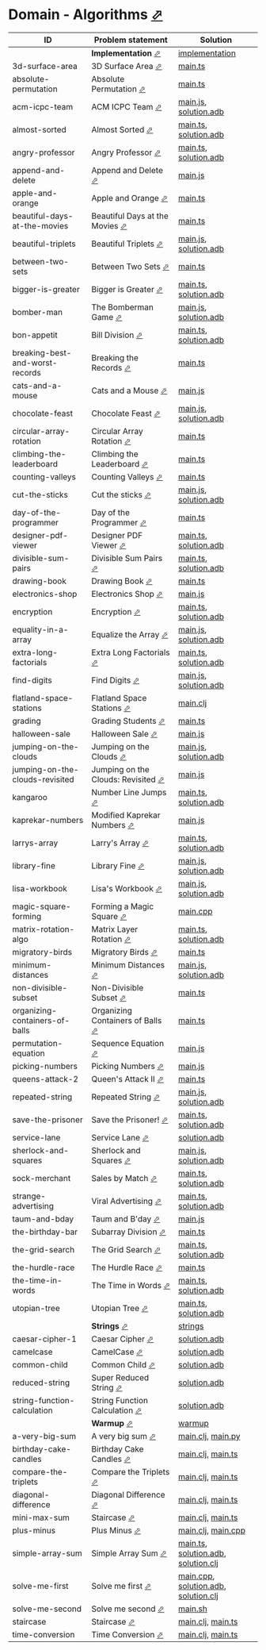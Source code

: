 # Domain - Algorithms [⬀](https://www.hackerrank.com/domains/algorithms/warmup)

| ID                              | Problem statement                                                                                                  | Solution                                                                                                                                               |
|---------------------------------|--------------------------------------------------------------------------------------------------------------------|--------------------------------------------------------------------------------------------------------------------------------------------------------|
|                                 | **Implementation** [⬀](https://www.hackerrank.com/domains/algorithms?filters%5Bsubdomains%5D%5B%5D=implementation) | [implementation](implementation/)                                                                                                                      |
| 3d-surface-area                 | 3D Surface Area [⬀](https://www.hackerrank.com/challenges/3d-surface-area)                                         | [main.ts](implementation/3d-surface-area/main.ts)                                                                                                      |
| absolute-permutation            | Absolute Permutation [⬀](https://www.hackerrank.com/challenges/absolute-permutation)                               | [main.ts](implementation/absolute-permutation/main.ts)                                                                                                 |
| acm-icpc-team                   | ACM ICPC Team [⬀](https://www.hackerrank.com/challenges/acm-icpc-team)                                             | [main.js](implementation/acm-icpc-team/main.js), [solution.adb](implementation/acm-icpc-team/solution.adb)                                             |
| almost-sorted                   | Almost Sorted [⬀](https://www.hackerrank.com/challenges/almost-sorted)                                             | [main.ts](implementation/almost-sorted/main.ts), [solution.adb](implementation/almost-sorted/solution.adb)                                             |
| angry-professor                 | Angry Professor [⬀](https://www.hackerrank.com/challenges/angry-professor)                                         | [main.ts](implementation/angry-professor/main.ts), [solution.adb](implementation/angry-professor/solution.adb)                                         |
| append-and-delete               | Append and Delete [⬀](https://www.hackerrank.com/challenges/append-and-delete)                                     | [main.js](implementation/append-and-delete/main.js)                                                                                                    |
| apple-and-orange                | Apple and Orange [⬀](https://www.hackerrank.com/challenges/apple-and-orange)                                       | [main.ts](implementation/apple-and-orange/main.ts)                                                                                                     |
| beautiful-days-at-the-movies    | Beautiful Days at the Movies [⬀](https://www.hackerrank.com/challenges/beautiful-days-at-the-movies)               | [main.ts](implementation/beautiful-days-at-the-movies/main.ts)                                                                                         |
| beautiful-triplets              | Beautiful Triplets [⬀](https://www.hackerrank.com/challenges/beautiful-triplets)                                   | [main.js](implementation/beautiful-triplets/main.js), [solution.adb](implementation/beautiful-triplets/solution.adb)                                   |
| between-two-sets                | Between Two Sets [⬀](https://www.hackerrank.com/challenges/between-two-sets)                                       | [main.ts](implementation/between-two-sets/main.ts)                                                                                                     |
| bigger-is-greater               | Bigger is Greater [⬀](https://www.hackerrank.com/challenges/bigger-is-greater)                                     | [main.ts](implementation/bigger-is-greater/main.ts), [solution.adb](implementation/bigger-is-greater/solution.adb)                                     |
| bomber-man                      | The Bomberman Game [⬀](https://www.hackerrank.com/challenges/bomber-man)                                           | [main.js](implementation/bomber-man/main.js), [solution.adb](implementation/bomber-man/solution.adb)                                                   |
| bon-appetit                     | Bill Division [⬀](https://www.hackerrank.com/challenges/bon-appetit)                                               | [main.ts](implementation/bon-appetit/main.ts), [solution.adb](implementation/bon-appetit/solution.adb)                                                 |
| breaking-best-and-worst-records | Breaking the Records [⬀](https://www.hackerrank.com/challenges/breaking-best-and-worst-records)                    | [main.ts](implementation/breaking-best-and-worst-records/main.ts)                                                                                      |
| cats-and-a-mouse                | Cats and a Mouse [⬀](https://www.hackerrank.com/challenges/cats-and-a-mouse)                                       | [main.js](implementation/cats-and-a-mouse/main.js)                                                                                                     |
| chocolate-feast                 | Chocolate Feast [⬀](https://www.hackerrank.com/challenges/chocolate-feast)                                         | [main.js](implementation/chocolate-feast/main.js), [solution.adb](implementation/chocolate-feast/solution.adb)                                         |
| circular-array-rotation         | Circular Array Rotation [⬀](https://www.hackerrank.com/challenges/circular-array-rotation)                         | [main.ts](implementation/circular-array-rotation/main.ts)                                                                                              |
| climbing-the-leaderboard        | Climbing the Leaderboard [⬀](https://www.hackerrank.com/challenges/climbing-the-leaderboard)                       | [main.ts](implementation/climbing-the-leaderboard/main.ts)                                                                                             |
| counting-valleys                | Counting Valleys [⬀](https://www.hackerrank.com/challenges/counting-valleys)                                       | [main.ts](implementation/counting-valleys/main.ts)                                                                                                     |
| cut-the-sticks                  | Cut the sticks [⬀](https://www.hackerrank.com/challenges/cut-the-sticks)                                           | [main.js](implementation/cut-the-sticks/main.js), [solution.adb](implementation/cut-the-sticks/solution.adb)                                           |
| day-of-the-programmer           | Day of the Programmer [⬀](https://www.hackerrank.com/challenges/day-of-the-programmer)                             | [main.ts](implementation/day-of-the-programmer/main.ts)                                                                                                |
| designer-pdf-viewer             | Designer PDF Viewer [⬀](https://www.hackerrank.com/challenges/designer-pdf-viewer)                                 | [main.ts](implementation/designer-pdf-viewer/main.ts), [solution.adb](implementation/designer-pdf-viewer/solution.adb)                                 |
| divisible-sum-pairs             | Divisible Sum Pairs [⬀](https://www.hackerrank.com/challenges/divisible-sum-pairs)                                 | [main.ts](implementation/divisible-sum-pairs/main.ts), [solution.adb](implementation/divisible-sum-pairs/solution.adb)                                 |
| drawing-book                    | Drawing Book [⬀](https://www.hackerrank.com/challenges/drawing-book)                                               | [main.ts](implementation/drawing-book/main.ts)                                                                                                         |
| electronics-shop                | Electronics Shop [⬀](https://www.hackerrank.com/challenges/electronics-shop)                                       | [main.js](implementation/electronics-shop/main.js)                                                                                                     |
| encryption                      | Encryption [⬀](https://www.hackerrank.com/challenges/encryption)                                                   | [main.ts](implementation/encryption/main.ts), [solution.adb](implementation/encryption/solution.adb)                                                   |
| equality-in-a-array             | Equalize the Array [⬀](https://www.hackerrank.com/challenges/equality-in-a-array)                                  | [main.js](implementation/equality-in-a-array/main.js), [solution.adb](implementation/equality-in-a-array/solution.adb)                                 |
| extra-long-factorials           | Extra Long Factorials [⬀](https://www.hackerrank.com/challenges/extra-long-factorials)                             | [main.ts](implementation/extra-long-factorials/main.ts), [solution.adb](implementation/extra-long-factorials/solution.adb)                             |
| find-digits                     | Find Digits [⬀](https://www.hackerrank.com/challenges/find-digits)                                                 | [main.js](implementation/find-digits/main.js), [solution.adb](implementation/find-digits/solution.adb)                                                 |
| flatland-space-stations         | Flatland Space Stations [⬀](https://www.hackerrank.com/challenges/flatland-space-stations)                         | [main.clj](implementation/flatland-space-stations/main.clj)                                                                                            |
| grading                         | Grading Students [⬀](https://www.hackerrank.com/challenges/grading)                                                | [main.ts](implementation/grading/main.ts)                                                                                                              |
| halloween-sale                  | Halloween Sale [⬀](https://www.hackerrank.com/challenges/halloween-sale)                                           | [main.js](implementation/halloween-sale/main.js)                                                                                                       |
| jumping-on-the-clouds           | Jumping on the Clouds [⬀](https://www.hackerrank.com/challenges/jumping-on-the-clouds)                             | [main.js](implementation/jumping-on-the-clouds/main.js), [solution.adb](implementation/jumping-on-the-clouds/solution.adb)                             |
| jumping-on-the-clouds-revisited | Jumping on the Clouds: Revisited [⬀](https://www.hackerrank.com/challenges/jumping-on-the-clouds-revisited)        | [main.js](implementation/jumping-on-the-clouds-revisited/main.js)                                                                                      |
| kangaroo                        | Number Line Jumps [⬀](https://www.hackerrank.com/challenges/kangaroo)                                              | [main.ts](implementation/kangaroo/main.ts), [solution.adb](implementation/kangaroo/solution.adb)                                                       |
| kaprekar-numbers                | Modified Kaprekar Numbers [⬀](https://www.hackerrank.com/challenges/kaprekar-numbers)                              | [main.js](implementation/kaprekar-numbers/main.js)                                                                                                     |
| larrys-array                    | Larry's Array [⬀](https://www.hackerrank.com/challenges/larrys-array)                                              | [main.ts](implementation/larrys-array/main.ts), [solution.adb](implementation/larrys-array/solution.adb)                                               |
| library-fine                    | Library Fine [⬀](https://www.hackerrank.com/challenges/library-fine)                                               | [main.js](implementation/library-fine/main.js), [solution.adb](implementation/library-fine/solution.adb)                                               |
| lisa-workbook                   | Lisa's Workbook [⬀](https://www.hackerrank.com/challenges/lisa-workbook)                                           | [main.js](implementation/lisa-workbook/main.js), [solution.adb](implementation/lisa-workbook/solution.adb)                                             |
| magic-square-forming            | Forming a Magic Square [⬀](https://www.hackerrank.com/challenges/magic-square-forming)                             | [main.cpp](implementation/magic-square-forming/main.cpp)                                                                                               |
| matrix-rotation-algo            | Matrix Layer Rotation [⬀](https://www.hackerrank.com/challenges/matrix-rotation-algo)                              | [main.ts](implementation/matrix-rotation-algo/main.ts), [solution.adb](implementation/matrix-rotation-algo/solution.adb)                               |
| migratory-birds                 | Migratory Birds [⬀](https://www.hackerrank.com/challenges/migratory-birds)                                         | [main.ts](implementation/migratory-birds/main.ts)                                                                                                      |
| minimum-distances               | Minimum Distances [⬀](https://www.hackerrank.com/challenges/minimum-distances)                                     | [main.js](implementation/minimum-distances/main.js), [solution.adb](implementation/minimum-distances/solution.adb)                                     |
| non-divisible-subset            | Non-Divisible Subset [⬀](https://www.hackerrank.com/challenges/non-divisible-subset)                               | [main.ts](implementation/non-divisible-subset/main.ts)                                                                                                 |
| organizing-containers-of-balls  | Organizing Containers of Balls [⬀](https://www.hackerrank.com/challenges/organizing-containers-of-balls)           | [main.ts](implementation/organizing-containers-of-balls/main.ts)                                                                                       |
| permutation-equation            | Sequence Equation [⬀](https://www.hackerrank.com/challenges/permutation-equation)                                  | [main.js](implementation/permutation-equation/main.js)                                                                                                 |
| picking-numbers                 | Picking Numbers [⬀](https://www.hackerrank.com/challenges/picking-numbers)                                         | [main.js](implementation/picking-numbers/main.js)                                                                                                      |
| queens-attack-2                 | Queen's Attack II [⬀](https://www.hackerrank.com/challenges/queens-attack-2)                                       | [main.ts](implementation/queens-attack-2/main.ts)                                                                                                      |
| repeated-string                 | Repeated String [⬀](https://www.hackerrank.com/challenges/repeated-string)                                         | [main.js](implementation/repeated-string/main.js), [solution.adb](implementation/repeated-string/solution.adb)                                         |
| save-the-prisoner               | Save the Prisoner! [⬀](https://www.hackerrank.com/challenges/save-the-prisoner)                                    | [main.ts](implementation/save-the-prisoner/main.ts), [solution.adb](implementation/save-the-prisoner/solution.adb)                                     |
| service-lane                    | Service Lane [⬀](https://www.hackerrank.com/challenges/service-lane)                                               | [solution.adb](implementation/service-lane/solution.adb)                                                                                               |
| sherlock-and-squares            | Sherlock and Squares [⬀](https://www.hackerrank.com/challenges/sherlock-and-squares)                               | [main.js](implementation/sherlock-and-squares/main.js), [solution.adb](implementation/sherlock-and-squares/solution.adb)                               |
| sock-merchant                   | Sales by Match [⬀](https://www.hackerrank.com/challenges/sock-merchant)                                            | [main.ts](implementation/sock-merchant/main.ts), [solution.adb](implementation/sock-merchant/solution.adb)                                             |
| strange-advertising             | Viral Advertising [⬀](https://www.hackerrank.com/challenges/sock-merchant)                                         | [main.ts](implementation/strange-advertising/main.ts), [solution.adb](implementation/strange-advertising/solution.adb)                                 |
| taum-and-bday                   | Taum and B'day [⬀](https://www.hackerrank.com/challenges/taum-and-bday)                                            | [main.js](implementation/taum-and-bday/main.js)                                                                                                        |
| the-birthday-bar                | Subarray Division [⬀](https://www.hackerrank.com/challenges/the-birthday-bar)                                      | [main.ts](implementation/the-birthday-bar/main.ts)                                                                                                     |
| the-grid-search                 | The Grid Search [⬀](https://www.hackerrank.com/challenges/the-grid-search)                                         | [main.ts](implementation/the-grid-search/main.ts), [solution.adb](implementation/the-grid-search/solution.adb)                                         |
| the-hurdle-race                 | The Hurdle Race [⬀](https://www.hackerrank.com/challenges/the-hurdle-race)                                         | [main.ts](implementation/the-hurdle-race/main.ts)                                                                                                      |
| the-time-in-words               | The Time in Words [⬀](https://www.hackerrank.com/challenges/the-time-in-words)                                     | [main.ts](implementation/the-time-in-words/main.ts), [solution.adb](implementation/the-time-in-words/solution.adb)                                     |
| utopian-tree                    | Utopian Tree [⬀](https://www.hackerrank.com/challenges/utopian-tree)                                               | [main.ts](implementation/utopian-tree/main.ts), [solution.adb](implementation/utopian-tree/solution.adb)                                               |
|                                 | **Strings** [⬀](https://www.hackerrank.com/domains/algorithms?filters%5Bsubdomains%5D%5B%5D=strings)               | [strings](strings/)                                                                                                                                    |
| caesar-cipher-1                 | Caesar Cipher [⬀](https://www.hackerrank.com/challenges/caesar-cipher-1)                                           | [solution.adb](strings/caesar-cipher-1/solution.adb)                                                                                                   |
| camelcase                       | CamelCase [⬀](https://www.hackerrank.com/challenges/camelcase)                                                     | [solution.adb](strings/camelcase/solution.adb)                                                                                                         |
| common-child                    | Common Child [⬀](https://www.hackerrank.com/challenges/common-child)                                               | [solution.adb](strings/common-child/solution.adb)                                                                                                      |
| reduced-string                  | Super Reduced String [⬀](https://www.hackerrank.com/challenges/reduced-string)                                     | [solution.adb](strings/reduced-string/solution.adb)                                                                                                    |
| string-function-calculation     | String Function Calculation [⬀](https://www.hackerrank.com/challenges/string-function-calculation)                 | [solution.adb](strings/string-function-calculation/solution.adb)                                                                                       |
|                                 | **Warmup** [⬀](https://www.hackerrank.com/domains/algorithms?filters%5Bsubdomains%5D%5B%5D=warmup)                 | [warmup](warmup/)                                                                                                                                      |
| a-very-big-sum                  | A very big sum [⬀](https://www.hackerrank.com/challenges/a-very-big-sum)                                           | [main.clj](warmup/a-very-big-sum/main.clj), [main.py](warmup/a-very-big-sum/main.py)                                                                   |
| birthday-cake-candles           | Birthday Cake Candles [⬀](https://www.hackerrank.com/challenges/birthday-cake-candles)                             | [main.clj](warmup/birthday-cake-candles/main.clj), [main.ts](warmup/birthday-cake-candles/main.ts)                                                     |
| compare-the-triplets            | Compare the Triplets [⬀](https://www.hackerrank.com/challenges/compare-the-triplets)                               | [main.clj](warmup/compare-the-triplets/main.clj), [main.ts](warmup/compare-the-triplets/main.ts)                                                       |
| diagonal-difference             | Diagonal Difference [⬀](https://www.hackerrank.com/challenges/diagonal-difference)                                 | [main.clj](warmup/diagonal-difference/main.clj), [main.ts](warmup/diagonal-difference/main.ts)                                                         |
| mini-max-sum                    | Staircase [⬀](https://www.hackerrank.com/challenges/staircase)                                                     | [main.clj](warmup/mini-max-sum/main.clj), [main.ts](warmup/mini-max-sum/main.ts)                                                                       |
| plus-minus                      | Plus Minus [⬀](https://www.hackerrank.com/challenges/plus-minus)                                                   | [main.clj](warmup/plus-minus/main.clj), [main.cpp](warmup/plus-minus/main.cpp)                                                                         |
| simple-array-sum                | Simple Array Sum [⬀](https://www.hackerrank.com/challenges/simple-array-sum)                                       | [main.ts](warmup/simple-array-sum/main.ts), [solution.adb](warmup/simple-array-sum/solution.adb), [solution.clj](warmup/simple-array-sum/solution.clj) |
| solve-me-first                  | Solve me first [⬀](https://www.hackerrank.com/challenges/solve-me-first)                                           | [main.cpp](warmup/solve-me-first/main.cpp), [solution.adb](warmup/solve-me-first/solution.adb), [solution.clj](warmup/solve-me-first/solution.clj)     |
| solve-me-second                 | Solve me second [⬀](https://www.hackerrank.com/challenges/solve-me-second)                                         | [main.sh](warmup/solve-me-second/main.sh)                                                                                                              |
| staircase                       | Staircase [⬀](https://www.hackerrank.com/challenges/staircase)                                                     | [main.clj](warmup/staircase/main.clj), [main.ts](warmup/staircase/main.ts)                                                                             |
| time-conversion                 | Time Conversion [⬀](https://www.hackerrank.com/challenges/time-conversion)                                         | [main.clj](warmup/time-conversion/main.clj), [main.ts](warmup/time-conversion/main.ts)                                                                 |


